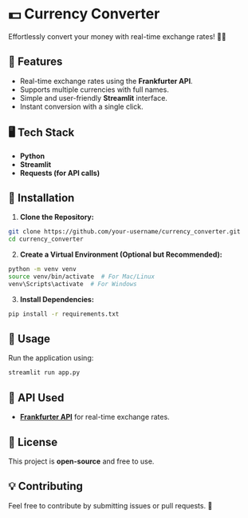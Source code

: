 # 💵 Currency Converter

Effortlessly convert your money with real-time exchange rates! 🌟💵

## 🚀 Features
- Real-time exchange rates using the **Frankfurter API**.
- Supports multiple currencies with full names.
- Simple and user-friendly **Streamlit** interface.
- Instant conversion with a single click.

## 🖥️ Tech Stack
- **Python**
- **Streamlit**
- **Requests (for API calls)**

## 📌 Installation

1. **Clone the Repository:**
```bash
git clone https://github.com/your-username/currency_converter.git
cd currency_converter
```

2. **Create a Virtual Environment (Optional but Recommended):**
```bash
python -m venv venv
source venv/bin/activate  # For Mac/Linux
venv\Scripts\activate  # For Windows
```

3. **Install Dependencies:**
```bash
pip install -r requirements.txt
```

## 🔧 Usage

Run the application using:
```bash
streamlit run app.py
```

## 🔗 API Used
- **[Frankfurter API](https://www.frankfurter.app/)** for real-time exchange rates.

## 📜 License
This project is **open-source** and free to use.

## 💡 Contributing
Feel free to contribute by submitting issues or pull requests. 🚀